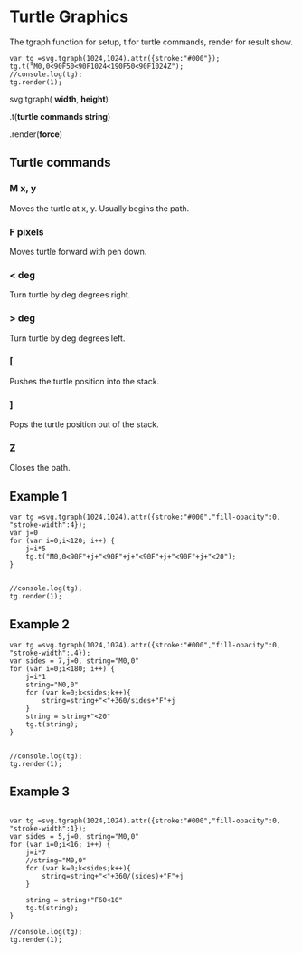 # Turtle Graphics
The tgraph function for setup, t for turtle commands, render for result show.

```
var tg =svg.tgraph(1024,1024).attr({stroke:"#000"});
tg.t("M0,0<90F50<90F1024<190F50<90F1024Z");
//console.log(tg);
tg.render(1);

```

svg.tgraph( __width__, __height__)

.t(__turtle commands string__)

.render(__force__)

## Turtle commands

### M x, y

Moves the turtle at x, y. Usually begins the path.

### F pixels

Moves turtle forward with pen down.

### < deg

Turn turtle by deg degrees right.

### > deg

Turn turtle by deg degrees left.

### [

Pushes the turtle position into the stack.

### ]

Pops the turtle position out of the stack.

### Z

Closes the path.


## Example 1

```
var tg =svg.tgraph(1024,1024).attr({stroke:"#000","fill-opacity":0, "stroke-width":4});
var j=0
for (var i=0;i<120; i++) {
    j=i*5
    tg.t("M0,0<90F"+j+"<90F"+j+"<90F"+j+"<90F"+j+"<20");
}


//console.log(tg);
tg.render(1);

```

## Example 2

```
var tg =svg.tgraph(1024,1024).attr({stroke:"#000","fill-opacity":0, "stroke-width":.4});
var sides = 7,j=0, string="M0,0"
for (var i=0;i<180; i++) {
    j=i*1
    string="M0,0"
    for (var k=0;k<sides;k++){
        string=string+"<"+360/sides+"F"+j
    }
    string = string+"<20"
    tg.t(string);
}


//console.log(tg);
tg.render(1);
```

## Example 3

```

var tg =svg.tgraph(1024,1024).attr({stroke:"#000","fill-opacity":0, "stroke-width":1});
var sides = 5,j=0, string="M0,0"
for (var i=0;i<16; i++) {
    j=i*7
    //string="M0,0"
    for (var k=0;k<sides;k++){
        string=string+"<"+360/(sides)+"F"+j
    }

    string = string+"F60<10"
    tg.t(string);
}  

//console.log(tg);
tg.render(1);

```
